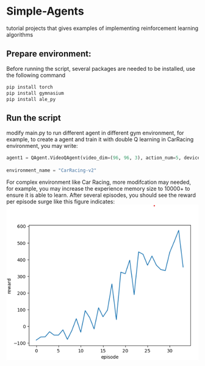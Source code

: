 # Simple-Agents
tutorial projects that gives examples of implementing reinforcement learning algorithms
## Prepare environment:
Before running the script, several packages are needed to be installed, use the following command
```shell
pip install torch
pip install gymnasium
pip install ale_py
```
## Run the script
modify main.py to run different agent in different gym environment, for example, to create a agent and train it with double Q learning in CarRacing environment, you may write:
```python
agent1 = QAgent.VideoQAgent(video_dim=(96, 96, 3), action_num=5, device=device)

environment_name = "CarRacing-v2"
```
For complex environment like Car Racing, more modifcation may needed, for example, you may increase the experience memory size to 10000+ to ensure it is able to learn. After several episodes, you should see the reward per episode surge like this figure indicates:
![The reward per episode with Double Q learning over episodes](./pictures/Carracing_reward.png)
